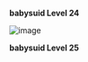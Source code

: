 **babysuid Level 24**


![image](https://github.com/couillardcollin/Pwn_College/assets/46000672/4e4d07b8-e645-4788-994f-3a2af9b2ce0f)


**babysuid Level 25**
